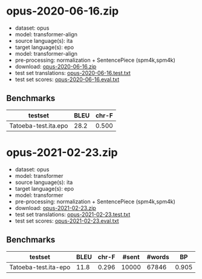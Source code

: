 # opus-2020-06-16.zip

* dataset: opus
* model: transformer-align
* source language(s): ita
* target language(s): epo
* model: transformer-align
* pre-processing: normalization + SentencePiece (spm4k,spm4k)
* download: [opus-2020-06-16.zip](https://object.pouta.csc.fi/Tatoeba-MT-models/ita-epo/opus-2020-06-16.zip)
* test set translations: [opus-2020-06-16.test.txt](https://object.pouta.csc.fi/Tatoeba-MT-models/ita-epo/opus-2020-06-16.test.txt)
* test set scores: [opus-2020-06-16.eval.txt](https://object.pouta.csc.fi/Tatoeba-MT-models/ita-epo/opus-2020-06-16.eval.txt)

## Benchmarks

| testset               | BLEU  | chr-F |
|-----------------------|-------|-------|
| Tatoeba-test.ita.epo 	| 28.2 	| 0.500 |





# opus-2021-02-23.zip

* dataset: opus
* model: transformer
* source language(s): ita
* target language(s): epo
* model: transformer
* pre-processing: normalization + SentencePiece (spm4k,spm4k)
* download: [opus-2021-02-23.zip](https://object.pouta.csc.fi/Tatoeba-MT-models/ita-epo/opus-2021-02-23.zip)
* test set translations: [opus-2021-02-23.test.txt](https://object.pouta.csc.fi/Tatoeba-MT-models/ita-epo/opus-2021-02-23.test.txt)
* test set scores: [opus-2021-02-23.eval.txt](https://object.pouta.csc.fi/Tatoeba-MT-models/ita-epo/opus-2021-02-23.eval.txt)

## Benchmarks

| testset | BLEU  | chr-F | #sent | #words | BP |
|---------|-------|-------|-------|--------|----|
| Tatoeba-test.ita-epo 	| 11.8 	| 0.296 	| 10000 	| 67846 	| 0.905 |

